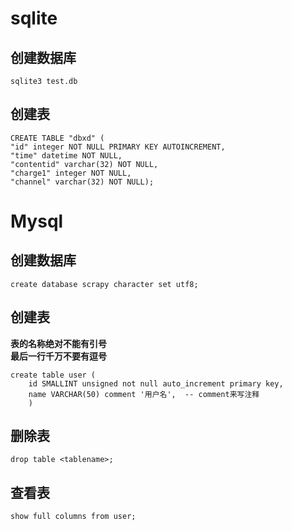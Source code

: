 # sqlite
## 创建数据库
    sqlite3 test.db
## 创建表
    CREATE TABLE "dbxd" (
    "id" integer NOT NULL PRIMARY KEY AUTOINCREMENT, 
    "time" datetime NOT NULL, 
    "contentid" varchar(32) NOT NULL,
    "charge1" integer NOT NULL, 
    "channel" varchar(32) NOT NULL);

# Mysql
## 创建数据库
    create database scrapy character set utf8;
## 创建表
__表的名称绝对不能有引号__  
__最后一行千万不要有逗号__  

    create table user ( 
        id SMALLINT unsigned not null auto_increment primary key,
        name VARCHAR(50) comment '用户名',  -- comment来写注释
        )
## 删除表
    drop table <tablename>;
## 查看表
    show full columns from user;
